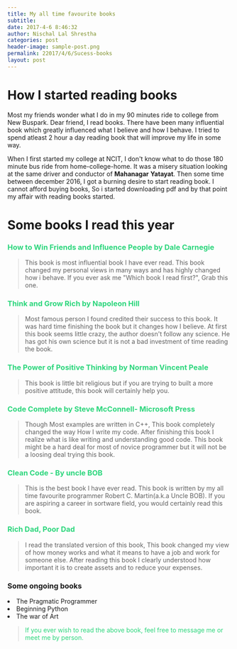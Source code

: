 ```yaml
---
title: My all time favourite books
subtitle: 
date: 2017-4-6 8:46:32
author: Nischal Lal Shrestha
categories: post
header-image: sample-post.png
permalink: 22017/4/6/Sucess-books
layout: post
---
```

# How I started reading books


Most my friends wonder what I do in my 90 minutes ride to college from New Buspark. Dear friend, I read books. There have been many influential book which greatly influenced what I believe and how I behave. I tried to spend atleast 2 hour a day reading book that will improve my life in some way. 

When I first started my college at NCIT, I don't know what to do those 180 minute bus ride from home-college-home. It was a misery situation looking at the same driver and conductor of **Mahanagar** **Yatayat**. Then some time between december 2016, I got a burning desire to start reading book. I cannot afford buying books, So i started downloading pdf and by that point my affair with reading books started.

# Some books I read this year

<h3 style = "color : #2cd67c">How to Win Friends and Influence People by Dale Carnegie</h3>
<blockquote>

This book is most influential book I have ever read. This book changed my personal views in many ways and has highly changed how i behave. If you ever ask me "Which book I read first?", Grab this one.

</blockquote>

<h3 style = "color : #2cd67c">Think and Grow Rich by Napoleon Hill</h3>
<blockquote>
Most famous person I found credited their success to this book. It was hard time finishing the book but it changes how I believe. At first this book seems little crazy, the author doesn't follow any science. He has got his own science but it is not a bad investment of time reading the book. 

</blockquote>

<h3 style = "color : #2cd67c">The Power of Positive Thinking by Norman Vincent Peale </h3>
<blockquote>

This book is little bit religious but if you are trying to built a more positive attitude, this book will certainly help you.

</blockquote>

<h3 style = "color : #2cd67c">Code Complete by Steve McConnell- Microsoft Press</h3>
<blockquote>

Though Most examples are written in C++, This book completely changed the way How I write my code. After finishing this book I realize what is like writing and understanding good code. This book might be a hard deal for most of novice programmer but it will not be a loosing deal trying this book.

</blockquote>

<h3 style = "color : #2cd67c">Clean Code - By uncle BOB</h3>
<blockquote>
This is the best book I have ever read. This book is written by my all time favourite programmer Robert C. Martin(a.k.a Uncle BOB). If you are aspiring a career in sortware field, you would certainly read this book.

</blockquote>

<h3 style = "color : #2cd67c">Rich Dad, Poor Dad</h3>
<blockquote>
I read the translated version of this book, This book changed my view of how money works and what it means to have a job and work for someone
else. After reading this book I clearly understood how important it is to
create assets and to reduce your expenses.

</blockquote>

<h3> Some ongoing books</h3>
 <li> The Pragmatic Programmer</li>
 <li> Beginning Python</li>
 <li> The war of Art</li>
 
 
<blockquote style = "color : #2cd67c">
If you ever wish to read the above book, feel free to message me or meet me by person. 
</blockquote>



